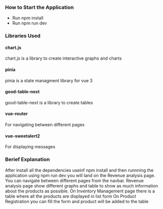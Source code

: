 ### How to Start the Application

- Run npm install
- Run npm run dev

### Libraries Used

#### chart.js

chart.js is a library to create interactive graphs and charts

#### pinia

pinia is a state managment library for vue 3

#### good-table-next

good-table-next is a library to create tables

#### vue-router

For navigating between different pages

#### vue-sweetalert2

For displaying messages

### Berief Explanation

After install all the dependencies useinf npm install and then runnning the application using npm run dev you will land on the Revenue analysis page. You can navigate between different pages from the navbar.
Revenue analysis page show different graphs and table to show as much information about the products as possible.
On Inventory Management page there is a table where all the products are displayed in list form
On Product Registration you can fill the form and product will be added to the table
